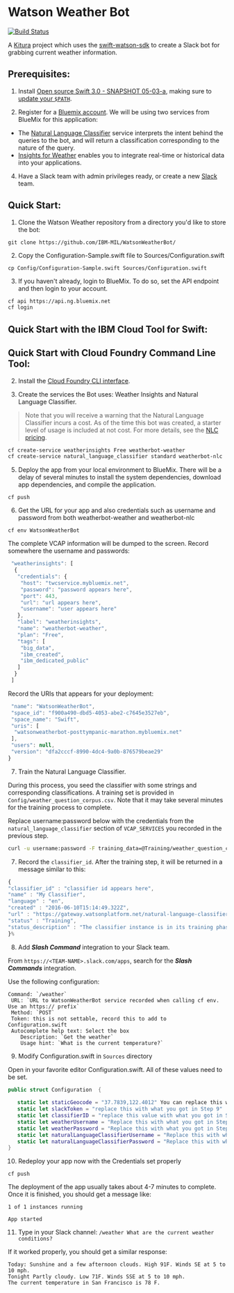 # Watson Weather Bot

[![Build Status](https://travis-ci.org/IBM-MIL/WatsonWeatherBot.svg?branch=master)](https://travis-ci.org/IBM-MIL/WatsonWeatherBot)

A [Kitura](https://github.com/IBM-Swift/Kitura) project which uses the [swift-watson-sdk](https://github.com/IBM-Swift/swift-watson-sdk) to create a Slack bot for grabbing current weather information.

## Prerequisites:

1. Install [Open source Swift 3.0 - SNAPSHOT 05-03-a](https://swift.org/download/#snapshots), making sure to [update your `$PATH`](https://swift.org/getting-started/#installing-swift). 

3. Register for a [Bluemix account](https://console.ng.bluemix.net/registration/). We will be using two services from BlueMix for this application:
  * The [Natural Language Classifier](http://www.ibm.com/smarterplanet/us/en/ibmwatson/developercloud/nl-classifier.html) service interprets the intent behind the queries to the bot, and will return a classification corresponding to the nature of the query.
  * [Insights for Weather](https://console.ng.bluemix.net/catalog/services/insights-for-weather) enables you to integrate real-time or historical data into your applications.

4. Have a Slack team with admin privileges ready, or create a new [Slack](https://slack.com/) team.


## Quick Start:

1. Clone the Watson Weather repository from a directory you'd like to store the bot:

  `git clone https://github.com/IBM-MIL/WatsonWeatherBot/`

2. Copy the Configuration-Sample.swift file to Sources/Configuration.swift

 `cp Config/Configuration-Sample.swift Sources/Configuration.swift`

3. If you haven't already, login to BlueMix. To do so, set the API endpoint and then login to your account.

 ```bash
 cf api https://api.ng.bluemix.net
 cf login
 ```

## Quick Start with the IBM Cloud Tool for Swift:


## Quick Start with Cloud Foundry Command Line Tool:

2. Install the [Cloud Foundry CLI interface](https://github.com/cloudfoundry/cli#downloads).

4. Create the services the Bot uses: Weather Insights and Natural Language Classifier.

 > Note that you will receive a warning that the Natural Language Classifier incurs a cost. As of the time this bot was created, a starter level of usage is included at not cost. For more details, see the [NLC pricing](http://www.ibm.com/smarterplanet/us/en/ibmwatson/developercloud/nl-classifier.html#pricing-block).

 ```bash
 cf create-service weatherinsights Free weatherbot-weather
 cf create-service natural_language_classifier standard weatherbot-nlc
 ```
 
5. Deploy the app from your local environment to BlueMix. There will be a delay of several minutes to install the system dependencies, download app dependencies, and compile the application.

 `cf push`
 
6. Get the URL for your app and also credentials such as username and password from both weatherbot-weather and weatherbot-nlc

 `cf env WatsonWeatherBot`
  
 The complete VCAP information will be dumped to the screen. Record somewhere the username and passwords:
  
 ```javascript
  "weatherinsights": [
   {
    "credentials": {
     "host": "twcservice.mybluemix.net",
     "password": "password appears here",
     "port": 443,
     "url": "url appears here",
     "username": "user appears here"
    },
    "label": "weatherinsights",
    "name": "weatherbot-weather",
    "plan": "Free",
    "tags": [
     "big_data",
     "ibm_created",
     "ibm_dedicated_public"
    ]
   }
  ]
 ```
  
 Record the URIs that appears for your deployment:
  
 ```javascript
  "name": "WatsonWeatherBot",
  "space_id": "f900a490-dbd5-4053-abe2-c7645e3527eb",
  "space_name": "Swift",
  "uris": [
   "watsonweatherbot-posttympanic-marathon.mybluemix.net"
  ],
  "users": null,
  "version": "dfa2cccf-8990-4dc4-9a0b-876579beae29"
 }
 ```
 
7. Train the Natural Language Classifier. 
 
 During this process, you seed the classifier with some strings and corresponding classifications. A training set is provided in `Config/weather_question_corpus.csv`. Note that it may take several minutes for the training process to complete.
 
 Replace username:password below with the credentials from the `natural_language_classifier` section of `VCAP_SERVICES` you recorded in the previous step.
 
  ```bash
  curl -u username:password -F training_data=@Training/weather_question_corpus.csv -F training_metadata="{\"language\":\"en\",\"name\":\"My Classifier\"}" "https://gateway.watsonplatform.net/natural-language-classifier/api/v1/classifiers"
  ```

7. Record the `classifier_id`. After the training step, it will be returned in a message similar to this:

  ```javascript
 {
  "classifier_id" : "classifier id appears here",
  "name" : "My Classifier",
  "language" : "en",
  "created" : "2016-06-10T15:14:49.322Z",
  "url" : "https://gateway.watsonplatform.net/natural-language-classifier/api/v1/classifiers/classifier id",
  "status" : "Training",
  "status_description" : "The classifier instance is in its training phase, not yet ready to accept classify requests"
 }%
 ```

8. Add ***Slash Command*** integration to your Slack team. 

 From `https://<TEAM-NAME>.slack.com/apps`, search for the ***Slash Commands*** integration.

 Use the following configuration:
 
 ```
 Command: `/weather`
  URL: `URL to WatsonWeatherBot service recorded when calling cf env. Use an https:// prefix`
  Method: `POST`
  Token: this is not settable, record this to add to Configuration.swift
  Autocomplete help text: Select the box
     Description: `Get the weather`
     Usage hint: `What is the current temperature?`
 ```
 
9. Modify Configuration.swift in `Sources` directory

 Open in your favorite editor Configuration.swift. All of these values need to be set.
 
 ```Swift
 public struct Configuration  {
    
    static let staticGeocode = "37.7839,122.4012" You can replace this with any longitude and latitude
    static let slackToken = "replace this with what you got in Step 9"
    static let classifierID = "replace this value with what you got in Step 8"
    static let weatherUsername = "Replace this with what you got in Step 6"
    static let weatherPassword = "Replace this with what you got in Step 6"
    static let naturalLanguageClassifierUsername = "Replace this with what you got in Step 6"
    static let naturalLanguageClassifierPassword = "Replace this with what you got in Step 6"
}
```

10. Redeploy your app now with the Credentials set properly

 `cf push`
  
 The deployment of the app usually takes about 4-7 minutes to complete. Once it is finished, you should get a message like:
  
 ```
 1 of 1 instances running 

 App started
 ```
  
11. Type in your Slack channel: `/weather What are the current weather conditions?`

 If it worked properly, you should get a similar response:
 
 ```
 Today: Sunshine and a few afternoon clouds. High 91F. Winds SE at 5 to 10 mph. 
 Tonight Partly cloudy. Low 71F. Winds SSE at 5 to 10 mph. 
 The current temperature in San Francisco is 78 F.
 ```

